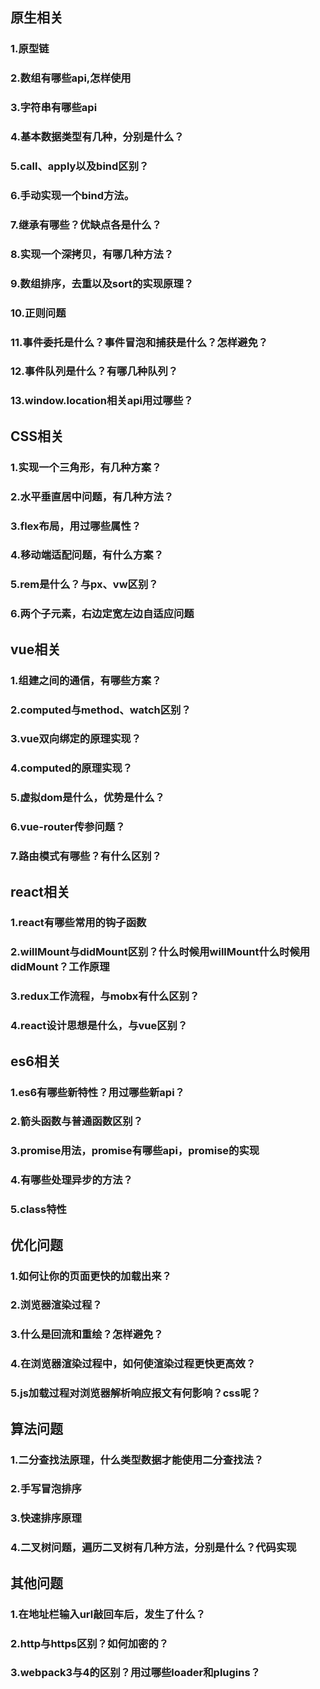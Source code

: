 ## 原生相关
### 1.原型链
### 2.数组有哪些api,怎样使用
### 3.字符串有哪些api
### 4.基本数据类型有几种，分别是什么？
### 5.call、apply以及bind区别？
### 6.手动实现一个bind方法。
### 7.继承有哪些？优缺点各是什么？
### 8.实现一个深拷贝，有哪几种方法？
### 9.数组排序，去重以及sort的实现原理？
### 10.正则问题
### 11.事件委托是什么？事件冒泡和捕获是什么？怎样避免？
### 12.事件队列是什么？有哪几种队列？
### 13.window.location相关api用过哪些？

## CSS相关
### 1.实现一个三角形，有几种方案？
### 2.水平垂直居中问题，有几种方法？
### 3.flex布局，用过哪些属性？
### 4.移动端适配问题，有什么方案？
### 5.rem是什么？与px、vw区别？
### 6.两个子元素，右边定宽左边自适应问题

## vue相关
### 1.组建之间的通信，有哪些方案？
### 2.computed与method、watch区别？
### 3.vue双向绑定的原理实现？
### 4.computed的原理实现？
### 5.虚拟dom是什么，优势是什么？
### 6.vue-router传参问题？
### 7.路由模式有哪些？有什么区别？

## react相关
### 1.react有哪些常用的钩子函数
### 2.willMount与didMount区别？什么时候用willMount什么时候用didMount？工作原理
### 3.redux工作流程，与mobx有什么区别？
### 4.react设计思想是什么，与vue区别？

## es6相关
### 1.es6有哪些新特性？用过哪些新api？
### 2.箭头函数与普通函数区别？
### 3.promise用法，promise有哪些api，promise的实现
### 4.有哪些处理异步的方法？
### 5.class特性

## 优化问题
### 1.如何让你的页面更快的加载出来？
### 2.浏览器渲染过程？
### 3.什么是回流和重绘？怎样避免？
### 4.在浏览器渲染过程中，如何使渲染过程更快更高效？
### 5.js加载过程对浏览器解析响应报文有何影响？css呢？

## 算法问题
### 1.二分查找法原理，什么类型数据才能使用二分查找法？
### 2.手写冒泡排序
### 3.快速排序原理
### 4.二叉树问题，遍历二叉树有几种方法，分别是什么？代码实现

## 其他问题
### 1.在地址栏输入url敲回车后，发生了什么？
### 2.http与https区别？如何加密的？
### 3.webpack3与4的区别？用过哪些loader和plugins？
